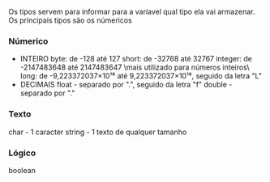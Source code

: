 Os tipos servem para informar para a varíavel qual tipo ela vai armazenar. Os principais tipos são os númericos
### Númerico
- INTEIRO
byte: de -128 até 127
short: de -32768 até 32767
integer: de -2147483648 até 2147483647 \\mais utilizado para números inteiros\\
long: de -9,223372037×10¹⁸ até 9,223372037×10¹⁸, seguido da letra "L"
- DECIMAIS
float - separado por ".", seguido da letra "f"
double - separado por "."

### Texto
char - 1 caracter
string - 1 texto de qualquer tamanho

### Lógico
boolean